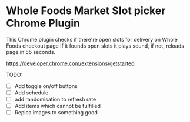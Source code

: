 # Whole Foods Market Slot picker Chrome Plugin

This Chrome plugin checks if there're open slots for delivery on Whole Foods checkout page
If it founds open slots it plays sound, if not, reloads page in 55 seconds.

https://developer.chrome.com/extensions/getstarted

TODO:
- [ ] Add toggle on/off buttons
- [ ] Add schedule
- [ ] add randomisation to refresh rate
- [ ] Add items which cannot be fulfilled
- [ ] Replca images to something good

